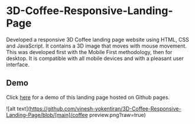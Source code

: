 # 3D-Coffee-Responsive-Landing-Page
Developed a responsive 3D Coffee landing page website using HTML, CSS and JavaScript. It contains a 3D image that moves with mouse movement. This was developed first with the Mobile First methodology, then for desktop. It is compatible with all mobile devices and with a pleasant user interface.

## Demo
Click [here](https://vinesh-yokentiran.github.io/3D-Coffee-Responsive-Landing-Page/) for a demo of this landing page hosted on Github pages. 

![alt text](https://github.com/vinesh-yokentiran/3D-Coffee-Responsive-Landing-Page/blob/[main]/coffee preview.png?raw=true)
